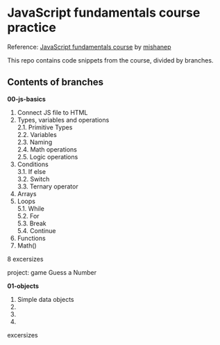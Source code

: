 # JavaScript fundamentals course practice

Reference: [JavaScript fundamentals course](https://www.udemy.com/course/fundamental-javascript/) by [mishanep](https://www.mishanep.com/)

This repo contains code snippets from the course, divided by branches.

## Contents of branches

**00-js-basics**

1. Connect JS file to HTML
2. Types, variables and operations  
   2.1. Primitive Types  
   2.2. Variables  
   2.3. Naming  
   2.4. Math operations  
   2.5. Logic operations
3. Conditions  
   3.1. If else  
   3.2. Switch  
   3.3. Ternary operator
4. Arrays
5. Loops  
   5.1. While  
   5.2. For  
   5.3. Break  
   5.4. Continue  
6. Functions
7. Math()

8 excersizes

project: game Guess a Number

**01-objects**

1. Simple data objects
2. 
3.
4.

excersizes
